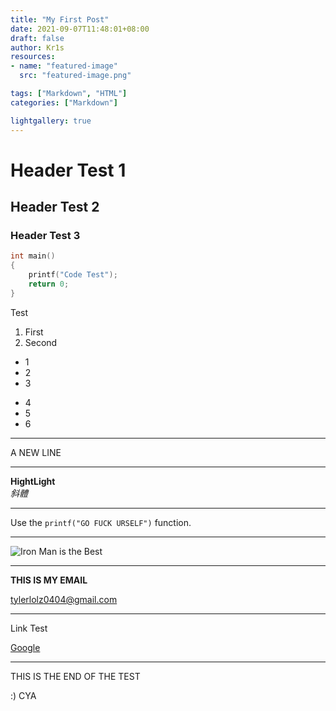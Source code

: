 ```yaml
---
title: "My First Post"
date: 2021-09-07T11:48:01+08:00
draft: false
author: Kr1s
resources:
- name: "featured-image"
  src: "featured-image.png"

tags: ["Markdown", "HTML"]
categories: ["Markdown"]

lightgallery: true
---
```


# Header Test 1
## Header Test 2
### Header Test 3

```c
int main()
{
    printf("Code Test");
    return 0;
}
``` 

Test

1. First
2. Second 

 - 1
 - 2
 - 3

* 4
* 5
* 6

---

A NEW LINE

---

__HightLight__         
_斜體_

---

Use the `printf("GO FUCK URSELF")` function.

---

![Iron Man is the Best](https://www.redwolf.in/image/catalog/artwork-Images/mens/iron-man-mask-design-image'.png)

---

 **THIS IS MY EMAIL**

<tylerlolz0404@gmail.com>  

---

Link Test

[Google][]

[Google]: https://google.com/
---

THIS IS THE END OF THE TEST

:) CYA

